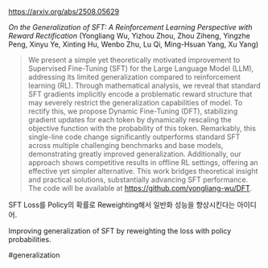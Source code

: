 https://arxiv.org/abs/2508.05629

*On the Generalization of SFT: A Reinforcement Learning Perspective with Reward Rectification* (Yongliang Wu, Yizhou Zhou, Zhou Ziheng, Yingzhe Peng, Xinyu Ye, Xinting Hu, Wenbo Zhu, Lu Qi, Ming-Hsuan Yang, Xu Yang)

> We present a simple yet theoretically motivated improvement to Supervised Fine-Tuning (SFT) for the Large Language Model (LLM), addressing its limited generalization compared to reinforcement learning (RL). Through mathematical analysis, we reveal that standard SFT gradients implicitly encode a problematic reward structure that may severely restrict the generalization capabilities of model. To rectify this, we propose Dynamic Fine-Tuning (DFT), stabilizing gradient updates for each token by dynamically rescaling the objective function with the probability of this token. Remarkably, this single-line code change significantly outperforms standard SFT across multiple challenging benchmarks and base models, demonstrating greatly improved generalization. Additionally, our approach shows competitive results in offline RL settings, offering an effective yet simpler alternative. This work bridges theoretical insight and practical solutions, substantially advancing SFT performance. The code will be available at https://github.com/yongliang-wu/DFT.

SFT Loss를 Policy의 확률로 Reweighting해서 일반화 성능을 향상시킨다는 아이디어.

Improving generalization of SFT by reweighting the loss with policy probabilities.

#generalization 